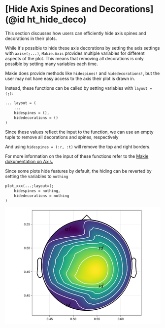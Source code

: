 # [Hide Axis Spines and Decorations](@id ht_hide_deco)

This section discusses how users can efficiently hide axis spines and decorations in their plots.

While it's possible to hide these axis decorations by setting the axis settings with `axis=(;...)`, `Makie.Axis` provides multiple variables for different aspects of the plot. This means that removing all decorations is only possible by setting many variables each time.

Makie does provide methods like `hidespines!` and `hidedecorations!`, but the user may not have easy access to the axis their plot is drawn in.

Instead, these functions can be called by setting variables with `layout = (;)`:

```
... layout = (
    ...
    hidespines = (),
    hidedecorations = ()
)
```

Since these values reflect the input to the function, we can use an empty tuple to remove all decorations and spines, respectively

And using `hidespines = (:r, :t)` will remove the top and right borders.

For more information on the input of these functions refer to the [Makie dokumentation on Axis.](https://makie.juliaplots.org/v0.15.2/examples/layoutables/axis/#hiding_axis_spines_and_decorations)

Since some plots hide features by default, the hiding can be reverted by setting the variables to `nothing`

```
plot_xxx(...;layout=(;
    hidespines = nothing,
    hidedecorations = nothing
)
```


![Topoplot with all axis spines and decorations enabled](../images/spine_topo.png)

